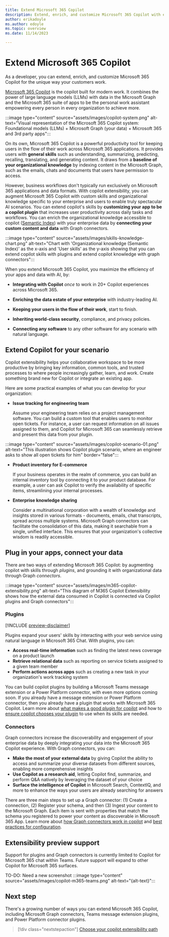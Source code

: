 ```yaml
---
title: Extend Microsoft 365 Copilot
description: Extend, enrich, and customize Microsoft 365 Copilot with external services, apps, and data
author: erikadoyle
ms.author: edoyle
ms.topic: overview
ms.date: 11/14/2023

---
```


# Extend Microsoft 365 Copilot

As a developer, you can extend, enrich, and customize Microsoft 365 Copilot for the unique way your customers work.

[Microsoft 365 Copilot](/microsoft-365-copilot/microsoft-365-copilot-overview) is the copilot built for modern work. It combines the power of large language models (LLMs) with data in the Microsoft Graph and the Microsoft 365 suite of apps to be the personal work assistant empowering every person in every organization to achieve more.

:::image type="content" source="assets/images/copilot-system.png" alt-text="Visual representation of the Microsoft 365 Copilot system: Foundational models (LLMs) + Microsoft Graph (your data) + Microsoft 365 and 3rd party apps":::

On its own, Microsoft 365 Copilot is a powerful productivity tool for keeping users in the flow of their work across Microsoft 365 applications. It provides users with **general skills** such as understanding, summarizing, predicting, recalling, translating, and generating content. It draws from a **baseline of your organizational knowledge** by indexing content in the Microsoft Graph, such as the emails, chats and documents that users have permission to access.

However, business workflows don't typically run exclusively on Microsoft 365 applications and data formats. With copilot extensibility, you can augment Microsoft 365 Copilot with custom skills and organizational knowledge specific to your enterprise and users to enable truly spectacular AI scenarios. You can extend  copilot's skills by **customizing your app to be a copilot plugin** that increases user productivity across daily tasks and workflows. You can enrich the organizational knowledge accessible to copilot ([Semantic Index](/microsoft-365-copilot/microsoft-365-copilot-overview#semantic-index)) with your enterprise data by **connecting your custom content and data** with Graph connectors.

:::image type="content" source="assets/images/skills-knowledge-chart.png" alt-text="Chart with 'Organizational knowledge (Semantic Index)' as the x-axis and 'User skills' as the y-axis showing that you can extend copilot skills with plugins and extend copilot knowledge with graph connectors":::

When you extend Microsoft 365 Copilot, you maximize the efficiency of your apps and data with AI, by:

- **Integrating with Copilot** *once* to work in 20+ Copilot experiences across Microsoft 365.

- **Enriching the data estate of your enterprise** with industry-leading AI.

- **Keeping your users in the flow of their work**, start to finish.

- **Inheriting world-class security**, compliance, and privacy policies.

- **Connecting any software** to any other software for any scenario with natural language.

## Extend Copilot for your scenario

Copilot extensibility helps your collaborative workspace to be more productive by bringing key information, common tools, and trusted processes to where people increasingly gather, learn, and work. Create something brand new for Copilot or integrate an existing app.

Here are some practical examples of what you can develop for your organization:

- **Issue tracking for engineering team**

    Assume your engineering team relies on a project management software. You can build a custom tool that enables users to monitor open tickets. For instance, a user can request information on all issues assigned to them, and Copilot for Microsoft 365 can seamlessly retrieve and present this data from your plugin.

:::image type="content" source="assets/images/copilot-scenario-01.png" alt-text="This illustration shows Copilot plugin scenario, where an engineer asks to show all open tickets for him" border="false":::

- **Product inventory for E-commerce**

    If your business operates in the realm of commerce, you can build an internal inventory tool by connecting it to your product database. For example, a user can ask Copilot to verify the availability of specific items, streamlining your internal processes.

- **Enterprise knowledge sharing**

    Consider a multinational corporation with a wealth of knowledge and insights stored in various formats - documents, emails, chat transcripts, spread across multiple systems. Microsoft Graph connectors can facilitate the consolidation of this data, making it searchable from a single, unified interface. This ensures that your organization's collective wisdom is readily accessible.

## Plug in your apps, connect your data

There are two ways of extending Microsoft 365 Copilot: by augmenting copilot with skills through *plugins*, and grounding it with organizational data through Graph *connectors*.

:::image type="content" source="assets/images/m365-copilot-extensibility.png" alt-text="This diagram of M365 Copilot Extensibility shows how the external data consumed in Copilot is connected via Copilot plugins and Graph connectors":::

### Plugins

[!INCLUDE [preview-disclaimer](includes/preview-disclaimer.md)]

Plugins expand your users' skills by interacting with your web service using natural language in Microsoft 365 Chat. With plugins, you can:

- **Access real-time information** such as finding the latest news coverage on a product launch
- **Retrieve relational data** such as reporting on service tickets assigned to a given team member
- **Perform actions across apps** such as creating a new task in your organization's work tracking system

You can build copilot plugins by building a Microsoft Teams message extension or a Power Platform connector, with even more options coming soon. If you already have a message extension or Power Platform connector, then you already have a plugin that works with Microsoft 365 Copilot. Learn more about [what makes a good plugin for copilot](plugin-guidelines.md) and how to [ensure copilot chooses your plugin](orchestrator.md) to use when its skills are needed.

### Connectors

Graph connectors increase the discoverability and engagement of your enterprise data by deeply integrating your data into the Microsoft 365 Copilot experience. With Graph connectors, you can:

- **Make the most of your external data** by giving Copilot the ability to access and summarize your diverse datasets from different sources, enabling more comprehensive insights
- **Use Copilot as a research aid**, letting Copilot find, summarize, and perform Q&A natively by leveraging the dataset of your choice
- **Surface the intelligence of Copilot** in Microsoft Search, ContextIQ, and more to enhance the ways your users are already searching for answers

There are three main steps to set up a Graph connector: (1) Create a connection, (2) Register your schema, and then (3) Ingest your content to the Microsoft Graph. Each item is sent with properties that match the schema you registered to power your content as discoverable in Microsoft 365 App. Learn more about [how Graph connectors work in copilot](overview-graph-connector.md) and [best practices for configuration](overview-graph-connector.md#configuring-your-custom-microsoft-graph-connection-for-microsoft-365-copilot).

## Extensibility preview support

Support for plugins and Graph connectors is currently limited to Copilot for Microsoft 365 chat within Teams. Future support will expand to other Copilot for Microsoft 365 surfaces.

TO-DO: Need a new screenshot
:::image type="content" source="assets/images/copilot-m365-teams.png" alt-text="{alt-text}":::

## Next step

There's a growing number of ways you can extend Microsoft 365 Copilot, including Microsoft Graph connectors, Teams message extension plugins, and Power Platform connector plugins.

> [!div class="nextstepaction"]
> [Choose your copilot extensibility path](decision-guide.md)
